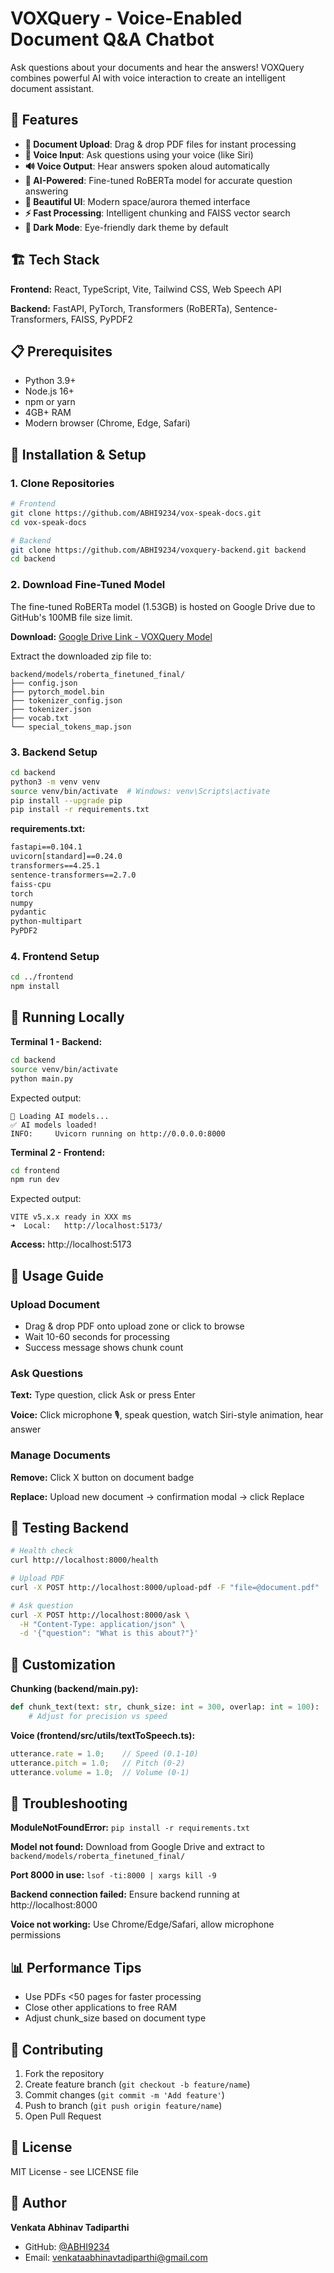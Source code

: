 # VOXQuery - Voice-Enabled Document Q&A Chatbot

Ask questions about your documents and hear the answers! VOXQuery combines powerful AI with voice interaction to create an intelligent document assistant.

## 🌟 Features

- **📄 Document Upload**: Drag & drop PDF files for instant processing
- **🎤 Voice Input**: Ask questions using your voice (like Siri)
- **🔊 Voice Output**: Hear answers spoken aloud automatically
- **🤖 AI-Powered**: Fine-tuned RoBERTa model for accurate question answering
- **🎨 Beautiful UI**: Modern space/aurora themed interface
- **⚡ Fast Processing**: Intelligent chunking and FAISS vector search
- **🌙 Dark Mode**: Eye-friendly dark theme by default

## 🏗️ Tech Stack

**Frontend:** React, TypeScript, Vite, Tailwind CSS, Web Speech API

**Backend:** FastAPI, PyTorch, Transformers (RoBERTa), Sentence-Transformers, FAISS, PyPDF2

## 📋 Prerequisites

- Python 3.9+
- Node.js 16+
- npm or yarn
- 4GB+ RAM
- Modern browser (Chrome, Edge, Safari)

## 🚀 Installation & Setup

### 1. Clone Repositories

```bash
# Frontend
git clone https://github.com/ABHI9234/vox-speak-docs.git
cd vox-speak-docs

# Backend
git clone https://github.com/ABHI9234/voxquery-backend.git backend
cd backend
```

### 2. Download Fine-Tuned Model

The fine-tuned RoBERTa model (1.53GB) is hosted on Google Drive due to GitHub's 100MB file size limit.

**Download:** [Google Drive Link - VOXQuery Model](YOUR_GOOGLE_DRIVE_LINK_HERE)

Extract the downloaded zip file to:
```
backend/models/roberta_finetuned_final/
├── config.json
├── pytorch_model.bin
├── tokenizer_config.json
├── tokenizer.json
├── vocab.txt
└── special_tokens_map.json
```

### 3. Backend Setup

```bash
cd backend
python3 -m venv venv
source venv/bin/activate  # Windows: venv\Scripts\activate
pip install --upgrade pip
pip install -r requirements.txt
```

**requirements.txt:**
```txt
fastapi==0.104.1
uvicorn[standard]==0.24.0
transformers==4.25.1
sentence-transformers==2.7.0
faiss-cpu
torch
numpy
pydantic
python-multipart
PyPDF2
```

### 4. Frontend Setup

```bash
cd ../frontend
npm install
```

## 🎯 Running Locally

**Terminal 1 - Backend:**
```bash
cd backend
source venv/bin/activate
python main.py
```

Expected output:
```
🔄 Loading AI models...
✅ AI models loaded!
INFO:     Uvicorn running on http://0.0.0.0:8000
```

**Terminal 2 - Frontend:**
```bash
cd frontend
npm run dev
```

Expected output:
```
VITE v5.x.x ready in XXX ms
➜  Local:   http://localhost:5173/
```

**Access:** http://localhost:5173

## 📖 Usage Guide

### Upload Document
- Drag & drop PDF onto upload zone or click to browse
- Wait 10-60 seconds for processing
- Success message shows chunk count

### Ask Questions
**Text:** Type question, click Ask or press Enter

**Voice:** Click microphone 🎙️, speak question, watch Siri-style animation, hear answer

### Manage Documents
**Remove:** Click X button on document badge

**Replace:** Upload new document → confirmation modal → click Replace

## 🧪 Testing Backend

```bash
# Health check
curl http://localhost:8000/health

# Upload PDF
curl -X POST http://localhost:8000/upload-pdf -F "file=@document.pdf"

# Ask question
curl -X POST http://localhost:8000/ask \
  -H "Content-Type: application/json" \
  -d '{"question": "What is this about?"}'
```

## 🎨 Customization

**Chunking (backend/main.py):**
```python
def chunk_text(text: str, chunk_size: int = 300, overlap: int = 100):
    # Adjust for precision vs speed
```

**Voice (frontend/src/utils/textToSpeech.ts):**
```typescript
utterance.rate = 1.0;    // Speed (0.1-10)
utterance.pitch = 1.0;   // Pitch (0-2)
utterance.volume = 1.0;  // Volume (0-1)
```

## 🐛 Troubleshooting

**ModuleNotFoundError:** `pip install -r requirements.txt`

**Model not found:** Download from Google Drive and extract to `backend/models/roberta_finetuned_final/`

**Port 8000 in use:** `lsof -ti:8000 | xargs kill -9`

**Backend connection failed:** Ensure backend running at http://localhost:8000

**Voice not working:** Use Chrome/Edge/Safari, allow microphone permissions

## 📊 Performance Tips

- Use PDFs <50 pages for faster processing
- Close other applications to free RAM
- Adjust chunk_size based on document type

## 🤝 Contributing

1. Fork the repository
2. Create feature branch (`git checkout -b feature/name`)
3. Commit changes (`git commit -m 'Add feature'`)
4. Push to branch (`git push origin feature/name`)
5. Open Pull Request

## 📝 License

MIT License - see LICENSE file

## 👤 Author

**Venkata Abhinav Tadiparthi**
- GitHub: [@ABHI9234](https://github.com/ABHI9234)
- Email: venkataabhinavtadiparthi@gmail.com

